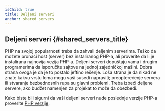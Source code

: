 ```yaml
---
isChild: true
title: Deljeni serveri
anchor: shared_servers
---
```


## Deljeni serveri {#shared_servers_title}

PHP na svojoj popularnosti treba da zahvali deljenim serverima. Teško da možete pronaći host (server) bez instaliranog PHP-a, ali
proverite da li je instalirana najnovija vezija PHP-a. Deljeni serveri dopuštaju vama i drugim programerima da isporučite sajtove na
jednoj zajedničkoj mašini. Dobra strana ovoga je da je to postalo jeftino rešenje. Loša strana je da nikad ne znate kakvu vrstu loma
mogu vaši susedi napraviti; preopterećenje servera ili stvaranje bezbednosnih rupa su glavni problemi. Treba izbeći deljene servere, ako budžet namenjen za projekat to može da obezbedi.

Kako biste bili sigurni da vaši deljeni serveri nude poslednje verzije PHP-a proverite [PHP verzije](http://phpversions.info/shared-hosting/).
